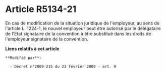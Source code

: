 # Article R5134-21

En cas de modification de la situation juridique de l'employeur, au sens de l'article L. 1224-1, le nouvel employeur peut
être autorisé par le délégataire de l'Etat signataire de la convention à être substitué dans les droits de l'employeur
signataire de la convention.

**Liens relatifs à cet article**

	**Modifié par**:

	  - Décret n°2009-215 du 23 février 2009 - art. 9
